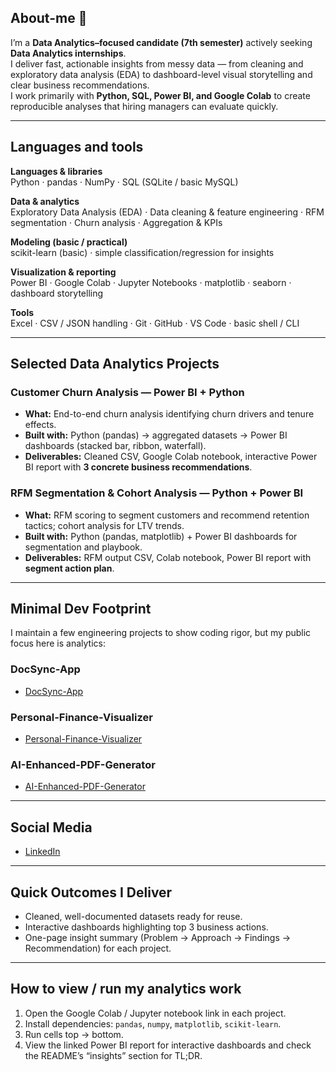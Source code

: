 ## About-me 👋
I’m a **Data Analytics–focused candidate (7th semester)** actively seeking **Data Analytics internships**.  
I deliver fast, actionable insights from messy data — from cleaning and exploratory data analysis (EDA) to dashboard-level visual storytelling and clear business recommendations.  
I work primarily with **Python, SQL, Power BI, and Google Colab** to create reproducible analyses that hiring managers can evaluate quickly.

---

## Languages and tools

**Languages & libraries**  
Python · pandas · NumPy · SQL (SQLite / basic MySQL)  

**Data & analytics**  
Exploratory Data Analysis (EDA) · Data cleaning & feature engineering · RFM segmentation · Churn analysis · Aggregation & KPIs  

**Modeling (basic / practical)**  
scikit-learn (basic) · simple classification/regression for insights  

**Visualization & reporting**  
Power BI · Google Colab · Jupyter Notebooks · matplotlib · seaborn · dashboard storytelling  

**Tools**  
Excel · CSV / JSON handling · Git · GitHub · VS Code · basic shell / CLI  

---

## Selected Data Analytics Projects

### Customer Churn Analysis — Power BI + Python
- **What:** End-to-end churn analysis identifying churn drivers and tenure effects.  
- **Built with:** Python (pandas) → aggregated datasets → Power BI dashboards (stacked bar, ribbon, waterfall).  
- **Deliverables:** Cleaned CSV, Google Colab notebook, interactive Power BI report with **3 concrete business recommendations**.  

### RFM Segmentation & Cohort Analysis — Python + Power BI
- **What:** RFM scoring to segment customers and recommend retention tactics; cohort analysis for LTV trends.  
- **Built with:** Python (pandas, matplotlib) + Power BI dashboards for segmentation and playbook.  
- **Deliverables:** RFM output CSV, Colab notebook, Power BI report with **segment action plan**.  

---

## Minimal Dev Footprint
I maintain a few engineering projects to show coding rigor, but my public focus here is analytics:  

### DocSync-App
- [DocSync-App](https://github.com/Var2299/DocSync-App)

### Personal-Finance-Visualizer
- [Personal-Finance-Visualizer](https://github.com/Var2299/Personal-Finance-Visualizer)

### AI-Enhanced-PDF-Generator
- [AI-Enhanced-PDF-Generator](https://github.com/Var2299/AI-Enhanced-PDF-Generator)

---

## Social Media
- [LinkedIn](https://www.linkedin.com/in/varun-singh-0a3a67175/)

---

## Quick Outcomes I Deliver
- Cleaned, well-documented datasets ready for reuse.  
- Interactive dashboards highlighting top 3 business actions.  
- One-page insight summary (Problem → Approach → Findings → Recommendation) for each project.

---

## How to view / run my analytics work
1. Open the Google Colab / Jupyter notebook link in each project.  
2. Install dependencies: `pandas`, `numpy`, `matplotlib`, `scikit-learn`.  
3. Run cells top → bottom.  
4. View the linked Power BI report for interactive dashboards and check the README’s “insights” section for TL;DR.
